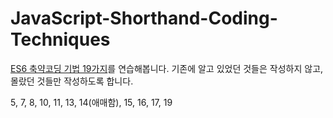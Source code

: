 # JavaScript-Shorthand-Coding-Techniques
[ES6 축약코딩 기법 19가지](https://chanspark.github.io/2017/11/28/ES6-%EA%BF%80%ED%8C%81.html)를 연습해봅니다.
기존에 알고 있었던 것들은 작성하지 않고, 몰랐던 것들만 작성하도록 합니다.

5, 7, 8, 10, 11, 13, 14(애매함), 15, 16, 17, 19
